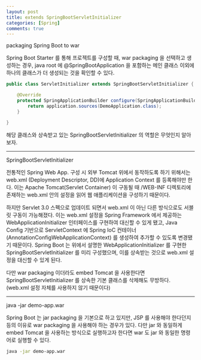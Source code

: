 ```yaml
---
layout: post
title: extends SpringBootServletInitializer
categories: [Spring]
comments: true
---
```


packaging Spring Boot to war

Spring Boot Starter 를 통해 프로젝트를 구성할 때, war packaging 을 선택하고 생성하는 경우, java root 에 @SpringBootApplication 을 포함하는 메인 클래스 이외에 하나의 클래스가 더 생성되는 것을 확인할 수 있다.

``` java
public class ServletInitializer extends SpringBootServletInitializer {

	@Override
	protected SpringApplicationBuilder configure(SpringApplicationBuilder application) {
		return application.sources(DemoApplication.class);
	}

}
```

해당 클래스와 상속받고 있는 SpringBootServletInitializer 의 역할은 무엇인지 알아보자.

------------

SpringBootServletInitializer

전통적인 Spring Web App. 구성 시 외부 Tomcat 위에서 동작하도록 하기 위해서는 web.xml (Deployment Descriptor, DD)에 Application Context 를 등록해야만 한다. 이는 Apache Tomcat(Servlet Container) 이 구동될 때 /WEB-INF 디렉토리에 존재하는 web.xml 안의 설정을 읽어 웹 애플리케이션을 구성하기 때문이다.

하지만 Servlet 3.0 스펙으로 업데이트 되면서 web.xml 이 아닌 다른 방식으로도 서블릿 구동이 가능해졌다. 이는 web.xml 설정을 Spring Framework 에서 제공하는 WebApplicationInitializer 인터페이스를 구현하여 대신할 수 있게 됐고, Java Config 기반으로 ServletContext 에 Spring IoC 컨테이너(AnnotationConfigWebApplicationContext) 를 생성하여 추가할 수 있도록 변경됐기 때문이다. Spring Boot 는 위에서 설명한 WebApplicationInitializer 를 구현한 SpringBootServletInitializer 를 미리 구성했으며, 이를 상속받는 것으로 web.xml 설정을 대신할 수 있게 된다.

다만 war packaging 이더라도 embed Tomcat 을 사용한다면 SpringBootServletInitializer 를 상속한 기본 클래스를 삭제해도 무방하다.  
(web.xml 설정 자체를 사용하지 않기 때문이다)

------------

java -jar demo-app.war

Spring Boot 는 jar packaging 을 기본으로 하고 있지만, JSP 를 사용해야 한다던지 등의 이유로 war packaging 을 사용해야 하는 경우가 있다. 다만 jar 와 동일하게 embed Tomcat 을 사용하는 방식으로 실행하고자 한다면 war 도 jar 와 동일한 명령어로 실행할 수 있다.

``` bash
java -jar demo-app.war
```

